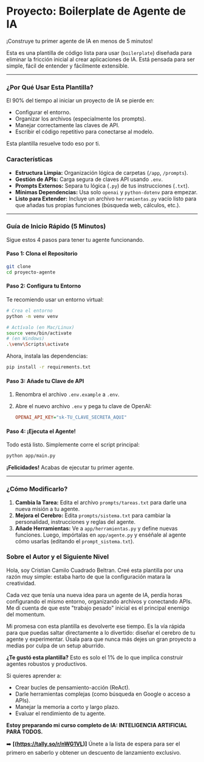 # Proyecto: Boilerplate de Agente de IA

¡Construye tu primer agente de IA en menos de 5 minutos!

Esta es una plantilla de código lista para usar (`boilerplate`) diseñada para eliminar la fricción inicial al crear aplicaciones de IA. Está pensada para ser simple, fácil de entender y fácilmente extensible.

---

### ¿Por Qué Usar Esta Plantilla?

El 90% del tiempo al iniciar un proyecto de IA se pierde en:
* Configurar el entorno.
* Organizar los archivos (especialmente los prompts).
* Manejar correctamente las claves de API.
* Escribir el código repetitivo para conectarse al modelo.

Esta plantilla resuelve todo eso por ti.

### Características

* **Estructura Limpia:** Organización lógica de carpetas (`/app`, `/prompts`).
* **Gestión de APIs:** Carga segura de claves API usando `.env`.
* **Prompts Externos:** Separa tu lógica (`.py`) de tus instrucciones (`.txt`).
* **Mínimas Dependencias:** Usa solo `openai` y `python-dotenv` para empezar.
* **Listo para Extender:** Incluye un archivo `herramientas.py` vacío listo para que añadas tus propias funciones (búsqueda web, cálculos, etc.).

---

### Guía de Inicio Rápido (5 Minutos)

Sigue estos 4 pasos para tener tu agente funcionando.

#### Paso 1: Clona el Repositorio

```bash
git clone 
cd proyecto-agente
```

#### Paso 2: Configura tu Entorno

Te recomiendo usar un entorno virtual:

```bash
# Crea el entorno
python -m venv venv

# Actívalo (en Mac/Linux)
source venv/bin/activate
# (en Windows)
.\venv\Scripts\activate
```

Ahora, instala las dependencias:

```bash
pip install -r requirements.txt
```

#### Paso 3: Añade tu Clave de API

1.  Renombra el archivo `.env.example` a `.env`.
2.  Abre el nuevo archivo `.env` y pega tu clave de OpenAI:

    ```ini
    OPENAI_API_KEY="sk-TU_CLAVE_SECRETA_AQUI"
    ```

#### Paso 4: ¡Ejecuta el Agente!

Todo está listo. Simplemente corre el script principal:

```bash
python app/main.py
```

**¡Felicidades!** Acabas de ejecutar tu primer agente.

---

### ¿Cómo Modificarlo?

1.  **Cambia la Tarea:** Edita el archivo `prompts/tareas.txt` para darle una nueva misión a tu agente.
2.  **Mejora el Cerebro:** Edita `prompts/sistema.txt` para cambiar la personalidad, instrucciones y reglas del agente.
3.  **Añade Herramientas:** Ve a `app/herramientas.py` y define nuevas funciones. Luego, impórtalas en `app/agente.py` y enséñale al agente cómo usarlas (editando el `prompt_sistema.txt`).

### Sobre el Autor y el Siguiente Nivel

Hola, soy Cristian Camilo Cuadrado Beltran. Creé esta plantilla por una razón muy simple: estaba harto de que la configuración matara la creatividad.

Cada vez que tenía una nueva idea para un agente de IA, perdía horas configurando el mismo entorno, organizando archivos y conectando APIs. Me di cuenta de que este "trabajo pesado" inicial es el principal enemigo del momentum.

Mi promesa con esta plantilla es devolverte ese tiempo. Es la vía rápida para que puedas saltar directamente a lo divertido: diseñar el cerebro de tu agente y experimentar. Úsala para que nunca más dejes un gran proyecto a medias por culpa de un setup aburrido.

**¿Te gustó esta plantilla?** Esto es solo el 1% de lo que implica construir agentes robustos y productivos.

Si quieres aprender a:
* Crear bucles de pensamiento-acción (ReAct).
* Darle herramientas complejas (como búsqueda en Google o acceso a APIs).
* Manejar la memoria a corto y largo plazo.
* Evaluar el rendimiento de tu agente.

**Estoy preparando mi curso completo de IA: INTELIGENCIA ARTIFICIAL PARA TODOS.**

➡️ **[(https://tally.so/r/nWG1VL)]** Únete a la lista de espera para ser el primero en saberlo y obtener un descuento de lanzamiento exclusivo.